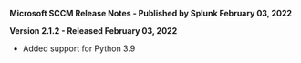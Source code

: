 **Microsoft SCCM Release Notes - Published by Splunk February 03, 2022**


**Version 2.1.2 - Released February 03, 2022**

* Added support for Python 3.9